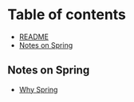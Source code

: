 # Table of contents

* [README](README.md)
* [Notes on Spring](notes-on-spring.md)

## Notes on Spring
* [Why Spring](notes-on-spring/WhySpring.md)